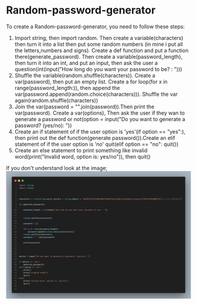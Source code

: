 # Random-password-generator

To create a Random-password-generator, you need to follow these steps:

1. Import string, then import random. Then create a variable(characters) then turn it into a list then put some random numbers (in mine i put all the letters,numbers and signs). Create a def function and put a function there(generate_password). Then create a variable(password_length), then turn it into an int, and put an input, then ask the user a question(int(input("How long do you want your password to be? : ")))
2. Shuffle the variable(random.shuffle(characters)). Create a var(password), then put an empty list. Create a for loop(for x in range(password_length:)), then append the var(password.append(random.choice(characters))). Shuffle the var again(random.shuffle(characters))
3. Join the var(password = "".join(password)).Then print the var(password). Create a var(options), Then ask the user if they wan to generate a password or not(option = input("Do you want to generate a password? (yes/no): "))
4. Create an if statement of if the user option is 'yes'(if option == "yes":), then print out the def function(generate password()).Create an elif statement of if the user option is 'no' quit(elif option == "no":
quit())
5. Create an else statement to print something like invalid word(print("Invalid word, option is: yes/no")), then quit()

If you don't understand look at the image; ![alt text](image.png)